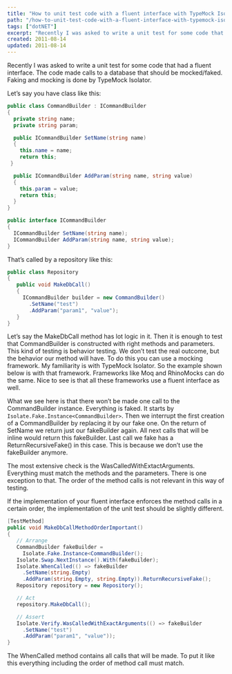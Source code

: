 ```yaml
---
title: "How to unit test code with a fluent interface with TypeMock Isolator"
path: "/how-to-unit-test-code-with-a-fluent-interface-with-typemock-isolator"
tags: ["dotNET"]
excerpt: "Recently I was asked to write a unit test for some code that had a fluent interface. The code made calls to a database that should be mocked/faked. Faking and mocking is done by TypeMock Isolator."
created: 2011-08-14
updated: 2011-08-14
---
```



Recently I was asked to write a unit test for some code that had a fluent interface. The code made calls to a database that should be mocked/faked. Faking and mocking is done by TypeMock Isolator.

Let’s say you have class like this:

```csharp 
public class CommandBuilder : ICommandBuilder
{
  private string name;
  private string param;

  public ICommandBuilder SetName(string name)
  {
    this.name = name;
    return this;
 }

  public ICommandBuilder AddParam(string name, string value)
  {
    this.param = value;
    return this;
  }
}

public interface ICommandBuilder
{
  ICommandBuilder SetName(string name);
  ICommandBuilder AddParam(string name, string value);
}
```
 
That’s called by a repository like this:

```csharp
public class Repository
{
   public void MakeDbCall()
   {
     ICommandBuilder builder = new CommandBuilder()
       .SetName("test")
       .AddParam("param1", "value");
   }
}
```

Let’s say the MakeDbCall method has lot logic in it. Then it is enough to test that CommandBuilder is constructed with right methods and parameters. This kind of testing is behavior testing. We don’t test the real outcome, but the behavior our method will have. To do this you can use a mocking framework. My familiarity is with TypeMock Isolator. So the example shown below is with that framework. Frameworks like Moq and RhinoMocks can do the same. Nice to see is that all these frameworks use a fluent interface as well.

What we see here is that there won’t be made one call to the CommandBuilder instance. Everything is faked. It starts by `Isolate.Fake.Instance<CommandBuilder>`. Then we interrupt the first creation of a CommandBuilder by replacing it by our fake one. On the return of SetName we return just our fakeBuilder again. All next calls that will be inline would return this fakeBuilder. Last call we fake has a ReturnRecursiveFake() in this case. This is because we don’t use the fakeBuilder anymore.

The most extensive check is the WasCalledWithExtactArguments. Everything must match the methods and the parameters. There is one exception to that. The order of the method calls is not relevant in this way of testing.

If the implementation of your fluent interface enforces the method calls in a certain order, the implementation of the unit test should be slightly different.

```csharp
[TestMethod]
public void MakeDbCallMethodOrderImportant()
{
   // Arrange
   CommandBuilder fakeBuilder = 
     Isolate.Fake.Instance<CommandBuilder();
   Isolate.Swap.NextInstance().With(fakeBuilder);
   Isolate.WhenCalled(() => fakeBuilder
     .SetName(string.Empty)
     .AddParam(string.Empty, string.Empty)).ReturnRecursiveFake();
   Repository repository = new Repository();

   // Act
   repository.MakeDbCall();

   // Assert
   Isolate.Verify.WasCalledWithExactArguments(() => fakeBuilder
     .SetName("test")
     .AddParam("param1", "value"));
}
```

The WhenCalled method contains all calls that will be made. To put it like this everything including the order of method call must match.
